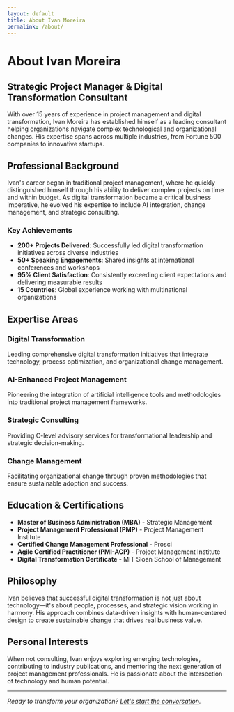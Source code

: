 ```yaml
---
layout: default
title: About Ivan Moreira
permalink: /about/
---
```


# About Ivan Moreira

## Strategic Project Manager & Digital Transformation Consultant

With over 15 years of experience in project management and digital transformation, Ivan Moreira has established himself as a leading consultant helping organizations navigate complex technological and organizational changes. His expertise spans across multiple industries, from Fortune 500 companies to innovative startups.

## Professional Background

Ivan's career began in traditional project management, where he quickly distinguished himself through his ability to deliver complex projects on time and within budget. As digital transformation became a critical business imperative, he evolved his expertise to include AI integration, change management, and strategic consulting.

### Key Achievements

- **200+ Projects Delivered**: Successfully led digital transformation initiatives across diverse industries
- **50+ Speaking Engagements**: Shared insights at international conferences and workshops
- **95% Client Satisfaction**: Consistently exceeding client expectations and delivering measurable results
- **15 Countries**: Global experience working with multinational organizations

## Expertise Areas

### Digital Transformation
Leading comprehensive digital transformation initiatives that integrate technology, process optimization, and organizational change management.

### AI-Enhanced Project Management
Pioneering the integration of artificial intelligence tools and methodologies into traditional project management frameworks.

### Strategic Consulting
Providing C-level advisory services for transformational leadership and strategic decision-making.

### Change Management
Facilitating organizational change through proven methodologies that ensure sustainable adoption and success.

## Education & Certifications

- **Master of Business Administration (MBA)** - Strategic Management
- **Project Management Professional (PMP)** - Project Management Institute
- **Certified Change Management Professional** - Prosci
- **Agile Certified Practitioner (PMI-ACP)** - Project Management Institute
- **Digital Transformation Certificate** - MIT Sloan School of Management

## Philosophy

Ivan believes that successful digital transformation is not just about technology—it's about people, processes, and strategic vision working in harmony. His approach combines data-driven insights with human-centered design to create sustainable change that drives real business value.

## Personal Interests

When not consulting, Ivan enjoys exploring emerging technologies, contributing to industry publications, and mentoring the next generation of project management professionals. He is passionate about the intersection of technology and human potential.

---

*Ready to transform your organization? [Let's start the conversation](/contact/).*

